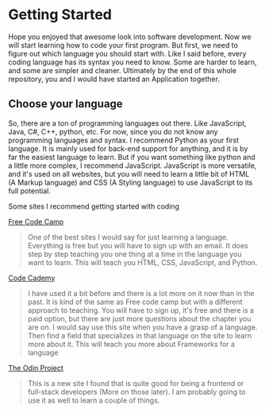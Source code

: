 # Getting Started
Hope you enjoyed that awesome look into software development. Now we will start learning how to code your first program. But first, we need to figure out which language you should start with. Like I said before, every coding language has its syntax you need to know. Some are harder to learn, and some are simpler and cleaner. Ultimately by the end of this whole repository, you and I would have started an Application together.   

## Choose your language  

So, there are a ton of programming languages out there. Like JavaScript, Java, C#, C++, python, etc. For now, since you do not know any programming languages and syntax. I recommend Python as your first language. It is mainly used for back-end support for anything, and it is by far the easiest language to learn. But if you want something like python and a little more complex, I recommend JavaScript. JavaScript is more versatile, and it's used on all websites, but you will need to learn a little bit of HTML (A Markup language) and CSS (A Styling language) to use JavaScript to its full potential.  

Some sites I recommend getting started with coding   

[Free Code Camp](https://www.freecodecamp.org/)  

> One of the best sites I would say for just learning a language. Everything is free but you will have to sign up with an email. It does step by step teaching you one thing at a time in the language you want to learn. This will teach you HTML, CSS, JavaScript, and Python.  

[Code Cademy](https://www.codecademy.com/)  

> I have used it a bit before and there is a lot more on it now than in the past. It is kind of the same as Free code camp but with a different approach to teaching. You will have to sign up, it's free and there is a paid option, but there are just more questions about the chapter you are on. I would say use this site when you have a grasp of a language. Then find a field that specializes in that language on the site to learn more about it. This will teach you more about Frameworks for a language  

[The Odin Project](https://www.theodinproject.com/)  

> This is a new site I found that is quite good for being a frontend or full-stack developers (More on those later). I am probably going to use it as well to learn a couple of things.

